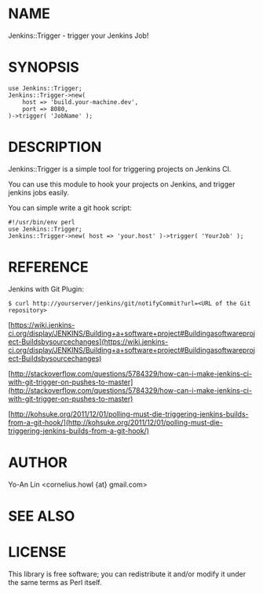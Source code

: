 # NAME

Jenkins::Trigger - trigger your Jenkins Job!

# SYNOPSIS

    use Jenkins::Trigger;
    Jenkins::Trigger->new( 
        host => 'build.your-machine.dev',
        port => 8080,
    )->trigger( 'JobName' );

# DESCRIPTION

Jenkins::Trigger is a simple tool for triggering projects on Jenkins CI.

You can use this module to hook your projects on Jenkins, and trigger jenkins
jobs easily.

You can simple write a git hook script:

    #!/usr/bin/env perl
    use Jenkins::Trigger;
    Jenkins::Trigger->new( host => 'your.host' )->trigger( 'YourJob' );

# REFERENCE

Jenkins with Git Plugin:

    $ curl http://yourserver/jenkins/git/notifyCommit?url=<URL of the Git repository>

[https://wiki.jenkins-ci.org/display/JENKINS/Building+a+software+project#Buildingasoftwareproject-Buildsbysourcechanges](https://wiki.jenkins-ci.org/display/JENKINS/Building+a+software+project#Buildingasoftwareproject-Buildsbysourcechanges)

[http://stackoverflow.com/questions/5784329/how-can-i-make-jenkins-ci-with-git-trigger-on-pushes-to-master](http://stackoverflow.com/questions/5784329/how-can-i-make-jenkins-ci-with-git-trigger-on-pushes-to-master)

[http://kohsuke.org/2011/12/01/polling-must-die-triggering-jenkins-builds-from-a-git-hook/](http://kohsuke.org/2011/12/01/polling-must-die-triggering-jenkins-builds-from-a-git-hook/)

# AUTHOR

Yo-An Lin <cornelius.howl {at} gmail.com>

# SEE ALSO

# LICENSE

This library is free software; you can redistribute it and/or modify
it under the same terms as Perl itself.